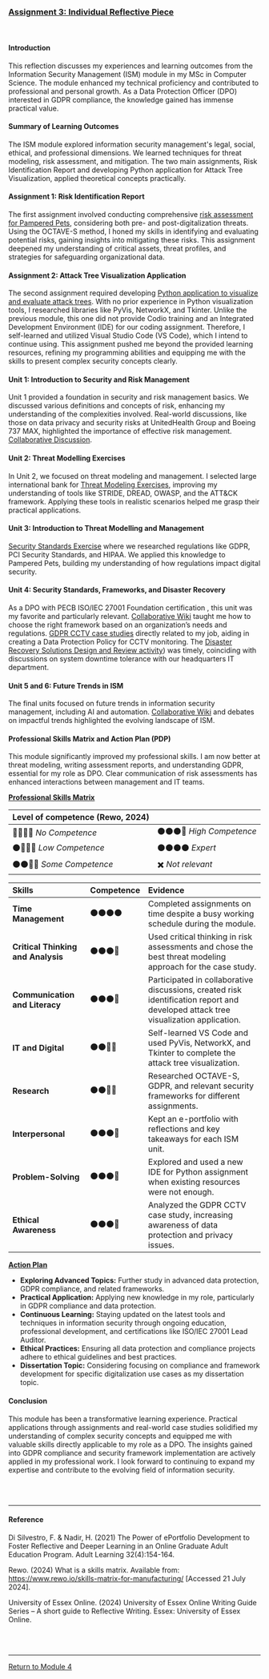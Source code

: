 ### [Assignment 3: Individual Reflective Piece](ISM_A3_Reflection.pdf)

<br>

#### Introduction
This reflection discusses my experiences and learning outcomes from the Information Security Management (ISM) module in my MSc in Computer Science. The module enhanced my technical proficiency and contributed to professional and personal growth. As a Data Protection Officer (DPO) interested in GDPR compliance, the knowledge gained has immense practical value.

#### Summary of Learning Outcomes
The ISM module explored information security management's legal, social, ethical, and professional dimensions. We learned techniques for threat modeling, risk assessment, and mitigation. The two main assignments, Risk Identification Report and developing  Python application for Attack Tree Visualization, applied theoretical concepts practically.

#### Assignment 1: Risk Identification Report
The first assignment involved conducting comprehensive [risk assessment for Pampered Pets](ISM_A1.md), considering both pre- and post-digitalization threats. Using the OCTAVE-S method, I honed my skills in identifying and evaluating potential risks, gaining insights into mitigating these risks. This assignment deepened my understanding of critical assets, threat profiles, and strategies for safeguarding organizational data.

#### Assignment 2: Attack Tree Visualization Application 
The second assignment required developing [Python application to visualize and evaluate attack trees](ISM_A2.md). With no prior experience in Python visualization tools, I researched libraries like PyVis, NetworkX, and Tkinter. Unlike the previous module, this one did not provide Codio training and an Integrated Development Environment (IDE) for our coding assignment. Therefore, I self-learned and utilized Visual Studio Code (VS Code), which I intend to continue using. This assignment pushed me beyond the provided learning resources, refining my programming abilities and equipping me with the skills to present complex security concepts clearly.

#### Unit 1: Introduction to Security and Risk Management 
Unit 1 provided a foundation in security and risk management basics. We discussed various definitions and concepts of risk, enhancing my understanding of the complexities involved. Real-world discussions, like those on data privacy and security risks at UnitedHealth Group and Boeing 737 MAX, highlighted the importance of effective risk management. [Collaborative Discussion](ISM_Unit01_Disscussion.pdf).

#### Unit 2: Threat Modelling Exercises
In Unit 2, we focused on threat modeling and management. I selected large international bank for [Threat Modeling Exercises](ISM_Unit02_Seminar.md), improving my understanding of tools like STRIDE, DREAD, OWASP, and the ATT&CK framework. Applying these tools in realistic scenarios helped me grasp their practical applications.

#### Unit 3: Introduction to Threat Modelling and Management
[Security Standards Exercise](ISM_Unit03_Exercise.md) where we researched regulations like GDPR, PCI Security Standards, and HIPAA. We applied this knowledge to Pampered Pets, building my understanding of how regulations impact digital security.

#### Unit 4: Security Standards, Frameworks, and Disaster Recovery
As a DPO with PECB ISO/IEC 27001 Foundation certification , this unit was my favorite and particularly relevant. [Collaborative Wiki](ISM_Unit04_Wiki.md) taught me how to choose the right framework based on an organization’s needs and regulations. [GDPR CCTV case studies](ISM_Unit04_GDPR.md) directly related to my job, aiding in creating a Data Protection Policy for CCTV monitoring. The [Disaster Recovery Solutions Design and Review activity](ISM_Unit04_Seminar.md)) was timely, coinciding with discussions on system downtime tolerance with our headquarters IT department.

#### Unit 5 and 6: Future Trends in ISM
The final units focused on future trends in information security management, including AI and automation. [Collaborative Wiki](ISM_Unit05_Wiki.md) and debates on impactful trends highlighted the evolving landscape of ISM.

#### Professional Skills Matrix and Action Plan (PDP)
This module significantly improved my professional skills. I am now better at threat modeling, writing assessment reports, and understanding GDPR, essential for my role as DPO. Clear communication of risk assessments has enhanced interactions between management and IT teams.

**<ins>Professional Skills Matrix</ins>**

| Level of competence (Rewo, 2024) | |
| :------------------------ | :------------------------ |
| 🔘🔘🔘🔘	_No Competence_	| 	⚫⚫⚫🔘 _High Competence_ |
| ⚫🔘🔘🔘 _Low Competence_	 |	⚫⚫⚫⚫ _Expert_ |
|	⚫⚫🔘🔘 _Some Competence_	|	✖️ _Not relevant_ |


| **Skills** |	**Competence** |	**Evidence** |
| :--------- |	:-----------  |	:------------ |
| **Time Management**	| ⚫⚫⚫⚫	| Completed assignments on time despite a busy working schedule during the module. |
| **Critical Thinking and Analysis** | ⚫⚫⚫🔘 |	Used critical thinking in risk assessments and chose the best threat modeling approach for the case study. |
| **Communication and Literacy**	|	⚫⚫⚫🔘	| Participated in collaborative discussions, created risk identification report and developed attack tree visualization application. |
| **IT and Digital**		| ⚫⚫🔘🔘	| Self-learned VS Code and used PyVis, NetworkX, and Tkinter to complete the attack tree visualization. |
| **Research**	| ⚫⚫🔘🔘	| Researched OCTAVE-S, GDPR, and relevant security frameworks for different assignments. |
| **Interpersonal**	|  ⚫⚫⚫🔘	| Kept an e-portfolio with reflections and key takeaways for each ISM unit. |
| **Problem-Solving** |	⚫⚫⚫🔘	| Explored and used a new IDE for Python assignment when existing resources were not enough. |
| **Ethical Awareness** |	⚫⚫⚫🔘	| Analyzed the GDPR CCTV case study, increasing awareness of data protection and privacy issues. |

**<ins>Action Plan</ins>**
 - **Exploring Advanced Topics:** Further study in advanced data protection, GDPR compliance, and related frameworks.
 - **Practical Application:** Applying new knowledge in my role, particularly in GDPR compliance and data protection.
 - **Continuous Learning:** Staying updated on the latest tools and techniques in information security through ongoing education, professional development, and certifications like ISO/IEC 27001 Lead Auditor.
 - **Ethical Practices:** Ensuring all data protection and compliance projects adhere to ethical guidelines and best practices.
 - **Dissertation Topic:** Considering focusing on compliance and framework development for specific digitalization use cases as my dissertation topic.

#### Conclusion
This module has been a transformative learning experience. Practical applications through assignments and real-world case studies solidified my understanding of complex security concepts and equipped me with valuable skills directly applicable to my role as a DPO. The insights gained into GDPR compliance and security framework implementation are actively applied in my professional work. I look forward to continuing to expand my expertise and contribute to the evolving field of information security.

<br><br>

---

#### Reference
Di Silvestro, F. & Nadir, H. (2021) The Power of ePortfolio Development to Foster Reflective and Deeper Learning in an Online Graduate Adult Education Program. Adult Learning 32(4):154-164. 

Rewo. (2024) What is a skills matrix. Available from: https://www.rewo.io/skills-matrix-for-manufacturing/ [Accessed 21 July 2024]. 

University of Essex Online. (2024) University of Essex Online Writing Guide Series – A short guide to Reflective Writing.  Essex: University of Essex Online.

<br><br>

---

[Return to Module 4](ISM_main.md)
